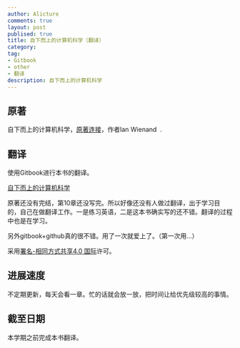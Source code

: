 ```yaml
---
author: Alicture
comments: true
layout: post
publised: true
title: 自下而上的计算机科学（翻译）
category: 
tag: 
- Gitbook
- other
- 翻译
description: 自下而上的计算机科学
---
```


## 原著

自下而上的计算机科学，[原著连接](https://www.bottomupcs.com/)，作者Ian Wienand  .

## 翻译

使用Gitbook进行本书的翻译。

<!--more-->

[自下而上的计算机科学](http://csbu.alicture.com)

原著还没有完结，第10章还没写完。所以好像还没有人做过翻译，出于学习目的，自己在做翻译工作。一是练习英语，二是这本书确实写的还不错。翻译的过程中也是在学习。

另外gitbook+github真的很不错。用了一次就爱上了。（第一次用...）

采用[署名-相同方式共享4.0 国际](https://creativecommons.org/licenses/by-sa/4.0/)许可。

## 进展速度

不定期更新，每天会看一章。忙的话就会放一放，把时间让给优先级较高的事情。

## 截至日期

本学期之前完成本书翻译。